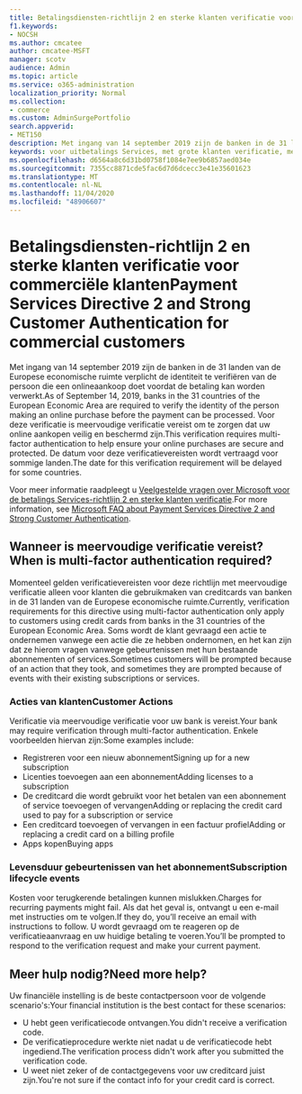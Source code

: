 ```yaml
---
title: Betalingsdiensten-richtlijn 2 en sterke klanten verificatie voor commerciële klanten
f1.keywords:
- NOCSH
ms.author: cmcatee
author: cmcatee-MSFT
manager: scotv
audience: Admin
ms.topic: article
ms.service: o365-administration
localization_priority: Normal
ms.collection:
- commerce
ms.custom: AdminSurgePortfolio
search.appverid:
- MET150
description: Met ingang van 14 september 2019 zijn de banken in de 31 landen van de Europese economische ruimte verplicht de identiteit te verifiëren van de persoon die een onlineaankoop doet voordat de betaling kan worden verwerkt.
keywords: voor uitbetalings Services, met grote klanten verificatie, meervoudige verificatie
ms.openlocfilehash: d6564a8c6d31bd0758f1084e7ee9b6857aed034e
ms.sourcegitcommit: 7355cc8871cde5fac6d7d6dcecc3e41e35601623
ms.translationtype: MT
ms.contentlocale: nl-NL
ms.lasthandoff: 11/04/2020
ms.locfileid: "48906607"
---
```

# <a name="payment-services-directive-2-and-strong-customer-authentication-for-commercial-customers"></a><span data-ttu-id="ec2ba-104">Betalingsdiensten-richtlijn 2 en sterke klanten verificatie voor commerciële klanten</span><span class="sxs-lookup"><span data-stu-id="ec2ba-104">Payment Services Directive 2 and Strong Customer Authentication for commercial customers</span></span>

<span data-ttu-id="ec2ba-105">Met ingang van 14 september 2019 zijn de banken in de 31 landen van de Europese economische ruimte verplicht de identiteit te verifiëren van de persoon die een onlineaankoop doet voordat de betaling kan worden verwerkt.</span><span class="sxs-lookup"><span data-stu-id="ec2ba-105">As of September 14, 2019, banks in the 31 countries of the European Economic Area are required to verify the identity of the person making an online purchase before the payment can be processed.</span></span> <span data-ttu-id="ec2ba-106">Voor deze verificatie is meervoudige verificatie vereist om te zorgen dat uw online aankopen veilig en beschermd zijn.</span><span class="sxs-lookup"><span data-stu-id="ec2ba-106">This verification requires multi-factor authentication to help ensure your online purchases are secure and protected.</span></span> <span data-ttu-id="ec2ba-107">De datum voor deze verificatievereisten wordt vertraagd voor sommige landen.</span><span class="sxs-lookup"><span data-stu-id="ec2ba-107">The date for this verification requirement will be delayed for some countries.</span></span>

<span data-ttu-id="ec2ba-108">Voor meer informatie raadpleegt u [Veelgestelde vragen over Microsoft voor de betalings Services-richtlijn 2 en sterke klanten verificatie](https://support.microsoft.com/help/4517854/microsoft-account-open-banking-customer-authentication).</span><span class="sxs-lookup"><span data-stu-id="ec2ba-108">For more information, see [Microsoft FAQ about Payment Services Directive 2 and Strong Customer Authentication](https://support.microsoft.com/help/4517854/microsoft-account-open-banking-customer-authentication).</span></span>

## <a name="when-is-multi-factor-authentication-required"></a><span data-ttu-id="ec2ba-109">Wanneer is meervoudige verificatie vereist?</span><span class="sxs-lookup"><span data-stu-id="ec2ba-109">When is multi-factor authentication required?</span></span>

<span data-ttu-id="ec2ba-110">Momenteel gelden verificatievereisten voor deze richtlijn met meervoudige verificatie alleen voor klanten die gebruikmaken van creditcards van banken in de 31 landen van de Europese economische ruimte.</span><span class="sxs-lookup"><span data-stu-id="ec2ba-110">Currently, verification requirements for this directive using multi-factor authentication only apply to customers using credit cards from banks in the 31 countries of the European Economic Area.</span></span> <span data-ttu-id="ec2ba-111">Soms wordt de klant gevraagd een actie te ondernemen vanwege een actie die ze hebben ondernomen, en het kan zijn dat ze hierom vragen vanwege gebeurtenissen met hun bestaande abonnementen of services.</span><span class="sxs-lookup"><span data-stu-id="ec2ba-111">Sometimes customers will be prompted because of an action that they took, and sometimes they are prompted because of events with their existing subscriptions or services.</span></span>

### <a name="customer-actions"></a><span data-ttu-id="ec2ba-112">Acties van klanten</span><span class="sxs-lookup"><span data-stu-id="ec2ba-112">Customer Actions</span></span>

<span data-ttu-id="ec2ba-113">Verificatie via meervoudige verificatie voor uw bank is vereist.</span><span class="sxs-lookup"><span data-stu-id="ec2ba-113">Your bank may require verification through multi-factor authentication.</span></span> <span data-ttu-id="ec2ba-114">Enkele voorbeelden hiervan zijn:</span><span class="sxs-lookup"><span data-stu-id="ec2ba-114">Some examples include:</span></span>
- <span data-ttu-id="ec2ba-115">Registreren voor een nieuw abonnement</span><span class="sxs-lookup"><span data-stu-id="ec2ba-115">Signing up for a new subscription</span></span>
- <span data-ttu-id="ec2ba-116">Licenties toevoegen aan een abonnement</span><span class="sxs-lookup"><span data-stu-id="ec2ba-116">Adding licenses to a subscription</span></span>
- <span data-ttu-id="ec2ba-117">De creditcard die wordt gebruikt voor het betalen van een abonnement of service toevoegen of vervangen</span><span class="sxs-lookup"><span data-stu-id="ec2ba-117">Adding or replacing the credit card used to pay for a subscription or service</span></span>
- <span data-ttu-id="ec2ba-118">Een creditcard toevoegen of vervangen in een factuur profiel</span><span class="sxs-lookup"><span data-stu-id="ec2ba-118">Adding or replacing a credit card on a billing profile</span></span>
- <span data-ttu-id="ec2ba-119">Apps kopen</span><span class="sxs-lookup"><span data-stu-id="ec2ba-119">Buying apps</span></span>

### <a name="subscription-lifecycle-events"></a><span data-ttu-id="ec2ba-120">Levensduur gebeurtenissen van het abonnement</span><span class="sxs-lookup"><span data-stu-id="ec2ba-120">Subscription lifecycle events</span></span>

<span data-ttu-id="ec2ba-121">Kosten voor terugkerende betalingen kunnen mislukken.</span><span class="sxs-lookup"><span data-stu-id="ec2ba-121">Charges for recurring payments might fail.</span></span> <span data-ttu-id="ec2ba-122">Als dat het geval is, ontvangt u een e-mail met instructies om te volgen.</span><span class="sxs-lookup"><span data-stu-id="ec2ba-122">If they do, you’ll receive an email with instructions to follow.</span></span> <span data-ttu-id="ec2ba-123">U wordt gevraagd om te reageren op de verificatieaanvraag en uw huidige betaling te voeren.</span><span class="sxs-lookup"><span data-stu-id="ec2ba-123">You’ll be prompted to respond to the verification request and make your current payment.</span></span>

## <a name="need-more-help"></a><span data-ttu-id="ec2ba-124">Meer hulp nodig?</span><span class="sxs-lookup"><span data-stu-id="ec2ba-124">Need more help?</span></span>

<span data-ttu-id="ec2ba-125">Uw financiële instelling is de beste contactpersoon voor de volgende scenario's:</span><span class="sxs-lookup"><span data-stu-id="ec2ba-125">Your financial institution is the best contact for these scenarios:</span></span>
- <span data-ttu-id="ec2ba-126">U hebt geen verificatiecode ontvangen.</span><span class="sxs-lookup"><span data-stu-id="ec2ba-126">You didn't receive a verification code.</span></span>  
- <span data-ttu-id="ec2ba-127">De verificatieprocedure werkte niet nadat u de verificatiecode hebt ingediend.</span><span class="sxs-lookup"><span data-stu-id="ec2ba-127">The verification process didn't work after you submitted the verification code.</span></span>
- <span data-ttu-id="ec2ba-128">U weet niet zeker of de contactgegevens voor uw creditcard juist zijn.</span><span class="sxs-lookup"><span data-stu-id="ec2ba-128">You're not sure if the contact info for your credit card is correct.</span></span>
